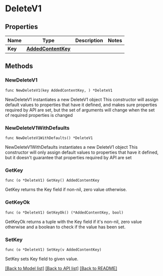 # DeleteV1

## Properties

Name | Type | Description | Notes
------------ | ------------- | ------------- | -------------
**Key** | [**AddedContentKey**](AddedContentKey.md) |  | 

## Methods

### NewDeleteV1

`func NewDeleteV1(key AddedContentKey, ) *DeleteV1`

NewDeleteV1 instantiates a new DeleteV1 object
This constructor will assign default values to properties that have it defined,
and makes sure properties required by API are set, but the set of arguments
will change when the set of required properties is changed

### NewDeleteV1WithDefaults

`func NewDeleteV1WithDefaults() *DeleteV1`

NewDeleteV1WithDefaults instantiates a new DeleteV1 object
This constructor will only assign default values to properties that have it defined,
but it doesn't guarantee that properties required by API are set

### GetKey

`func (o *DeleteV1) GetKey() AddedContentKey`

GetKey returns the Key field if non-nil, zero value otherwise.

### GetKeyOk

`func (o *DeleteV1) GetKeyOk() (*AddedContentKey, bool)`

GetKeyOk returns a tuple with the Key field if it's non-nil, zero value otherwise
and a boolean to check if the value has been set.

### SetKey

`func (o *DeleteV1) SetKey(v AddedContentKey)`

SetKey sets Key field to given value.



[[Back to Model list]](../README.md#documentation-for-models) [[Back to API list]](../README.md#documentation-for-api-endpoints) [[Back to README]](../README.md)


